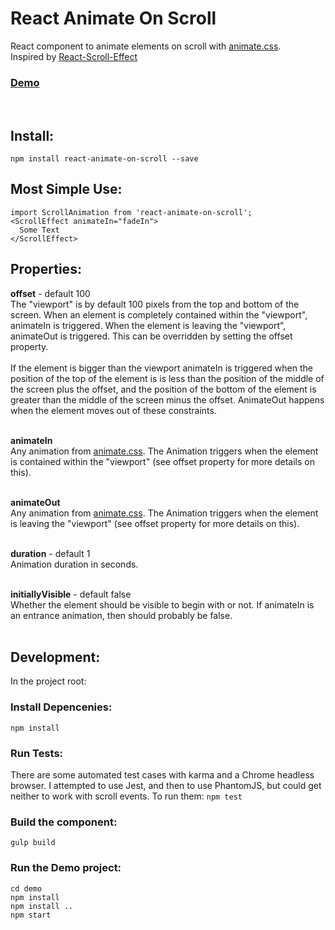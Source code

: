 # React Animate On Scroll
React component to animate elements on scroll with [animate.css](https://daneden.github.io/animate.css/).<br />
Inspired by [React-Scroll-Effect](https://github.com/anorudes/react-scroll-effects)
### [Demo](https://dbramwell.github.io/react-animate-on-scroll/)
<br />

## Install:

```
npm install react-animate-on-scroll --save
```

## Most Simple Use:

```
import ScrollAnimation from 'react-animate-on-scroll';
<ScrollEffect animateIn="fadeIn">
  Some Text
</ScrollEffect>
```
## Properties:
<b>offset</b> - default 100<br/>
The "viewport" is by default 100 pixels from the top and bottom of the screen. When an element is completely contained within the "viewport", animateIn is triggered. When the element is leaving the "viewport", animateOut is triggered. This can be overridden by setting the offset property.<br /><br />
If the element is bigger than the viewport animateIn is triggered when the position of the top of the element is is less than the position of the middle of the screen plus the offset, and the position of the bottom of the element is greater than the middle of the screen minus the offset. AnimateOut happens when the element moves out of these constraints.
<br /><br />

<b>animateIn</b><br/>
Any animation from [animate.css](https://daneden.github.io/animate.css/). The Animation triggers when the element is contained within the "viewport" (see offset property for more details on this).<br /><br />

<b>animateOut</b><br/>
Any animation from [animate.css](https://daneden.github.io/animate.css/). The Animation triggers when the element is leaving the "viewport" (see offset property for more details on this).<br /><br />

<b>duration</b> - default 1<br />
Animation duration in seconds.<br /><br />

<b>initiallyVisible</b> - default false<br />
Whether the element should be visible to begin with or not. If animateIn is an entrance animation, then should probably be false.<br /><br />

## Development:
In the project root:
### Install Depencenies:
``
npm install
``
### Run Tests:
There are some automated test cases with karma and a Chrome headless browser. I attempted to use Jest, and then to use PhantomJS, but could get neither to work with scroll events. To run them:
``
npm test
``
### Build the component:
``
gulp build
``
### Run the Demo project:
```
cd demo
npm install
npm install ..
npm start
```
